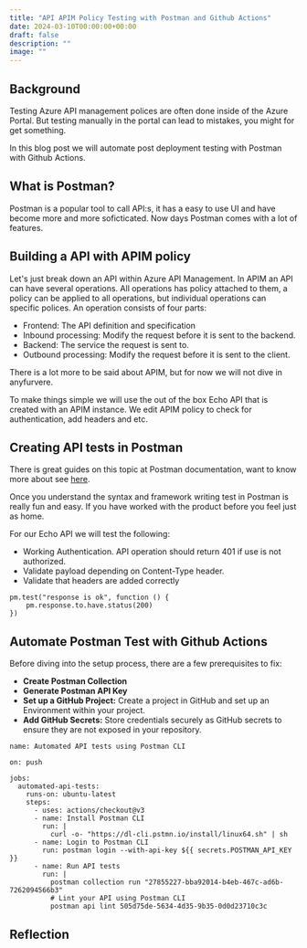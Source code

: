 ```yaml
---
title: "API APIM Policy Testing with Postman and Github Actions"
date: 2024-03-10T00:00:00+00:00
draft: false
description: ""
image: ""
---
```


## Background 
Testing Azure API management polices are often done inside of the Azure Portal. But testing manually in the portal can lead to mistakes, you might for get something.

In this blog post we will automate post deployment testing with Postman with Github Actions.

## What is Postman?
Postman is a popular tool to call API:s, it has a easy to use UI and have become more and more soficticated. Now days Postman comes with a lot of features.


## Building a API with APIM policy
Let's just break down an API within Azure API Management. In APIM an API can have several operations. All operations has policy attached to them, a policy can be applied to all operations, but individual operations can specific polices. An operation consists of four parts:
- Frontend: The API definition and specification
- Inbound processing: Modify the request before it is sent to the backend.
- Backend: The service the request is sent to.
- Outbound processing: Modify the request before it is sent to the client.

There is a lot more to be said about APIM, but for now we will not dive in anyfurvere. 

To make things simple we will use the out of the box Echo API that is created with an APIM instance. We edit APIM policy to check for authentication, add headers and etc.


## Creating API tests in Postman
There is great guides on this topic at Postman documentation, want to know more about see [here]().


Once you understand the syntax and framework writing test in Postman is really fun and easy. If you have worked with the product before you feel just as home. 

For our Echo API we will test the following: 
- Working Authentication. API operation should return 401 if use is not authorized.
- Validate payload depending on Content-Type header. 
- Validate that headers are added correctly
```
pm.test("response is ok", function () {
    pm.response.to.have.status(200)
})

```
## Automate Postman Test with Github Actions
Before diving into the setup process, there are a few prerequisites to fix:
- __Create Postman Collection__
- __Generate Postman API Key__
- __Set up a GitHub Project:__ Create a project in GitHub and set up an Environment within your project.
- __Add GitHub Secrets:__ Store credentials securely as GitHub secrets to ensure they are not exposed in your repository.

```
name: Automated API tests using Postman CLI

on: push

jobs:
  automated-api-tests:
    runs-on: ubuntu-latest
    steps:
      - uses: actions/checkout@v3
      - name: Install Postman CLI
        run: |
          curl -o- "https://dl-cli.pstmn.io/install/linux64.sh" | sh
      - name: Login to Postman CLI
        run: postman login --with-api-key ${{ secrets.POSTMAN_API_KEY }}
      - name: Run API tests
        run: |
          postman collection run "27855227-bba92014-b4eb-467c-ad6b-7262094566b3"
          # Lint your API using Postman CLI
          postman api lint 505d75de-5634-4d35-9b35-0d0d23710c3c
```
## Reflection